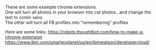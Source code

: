 These are some example chrome extensions.  
One will turn all photos in your browser into cat photos...and change the text to comic sans.  
The other will turn all FB profiles into "remembering" profiles

Here are some links:
https://robots.thoughtbot.com/how-to-make-a-chrome-extension
https://www.ibm.com/smarterplanet/us/en/ibmwatson/developercloud/
